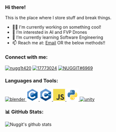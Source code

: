 ### Hi there! 

This is the place where I store stuff and break things.

- :weight_lifting_man: I'm currently working on something cool!
- 👀 I’m interested in AI and FVP Drones
- 🌱 I’m currently learning Software Engineering
- 📫 Reach me at: [Email](mailto:Lolkatz02@gmail.com) OR the below methods!!

<h3 align="left">Connect with me:</h3>
<p align="left">
<a href="https://twitter.com/nugg1t420" target="blank"><img align="center" src="https://raw.githubusercontent.com/rahuldkjain/github-profile-readme-generator/master/src/images/icons/Social/twitter.svg" alt="nugg1t420" height="30" width="40" /></a>
<a href="https://stackoverflow.com/users/17773024" target="blank"><img align="center" src="https://raw.githubusercontent.com/rahuldkjain/github-profile-readme-generator/master/src/images/icons/Social/stack-overflow.svg" alt="17773024" height="30" width="40" /></a>
<a href="https://discord.gg/NUGGIT#6969" target="blank"><img align="center" src="https://raw.githubusercontent.com/rahuldkjain/github-profile-readme-generator/master/src/images/icons/Social/discord.svg" alt="NUGGIT#6969" height="30" width="40" /></a>
</p>


<h3 align="left">Languages and Tools:</h3>
<p align="left"> <a href="https://www.blender.org/" target="_blank" rel="noreferrer"> <img src="https://download.blender.org/branding/community/blender_community_badge_white.svg" alt="blender" width="40" height="40"/> </a> <a href="https://www.cprogramming.com/" target="_blank" rel="noreferrer"> <img src="https://raw.githubusercontent.com/devicons/devicon/master/icons/c/c-original.svg" alt="c" width="40" height="40"/> </a> <a href="https://www.w3schools.com/cpp/" target="_blank" rel="noreferrer"> <img src="https://raw.githubusercontent.com/devicons/devicon/master/icons/cplusplus/cplusplus-original.svg" alt="cplusplus" width="40" height="40"/> </a> <a href="https://developer.mozilla.org/en-US/docs/Web/JavaScript" target="_blank" rel="noreferrer"> <img src="https://raw.githubusercontent.com/devicons/devicon/master/icons/javascript/javascript-original.svg" alt="javascript" width="40" height="40"/> </a> <a href="https://www.python.org" target="_blank" rel="noreferrer"> <img src="https://raw.githubusercontent.com/devicons/devicon/master/icons/python/python-original.svg" alt="python" width="40" height="40"/> </a> <a href="https://unity.com/" target="_blank" rel="noreferrer"> <img src="https://www.vectorlogo.zone/logos/unity3d/unity3d-icon.svg" alt="unity" width="40" height="40"/> </a> </p>


### 📊 GitHub Stats:
![Nuggit's github stats](https://github-readme-stats.vercel.app/api?username=IAmNuggit&show_icons=true&theme=dracula&count_private=true&include_all_commits=true&hide=contribs,issues,stars)




[twitter]: https://twitter.com/NUGG1T420
<!---
IAmNuggit/IAmNuggit is a ✨ special ✨ repository because its `README.md` (this file) appears on your GitHub profile.
You can click the Preview link to take a look at your changes.
--->
